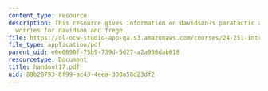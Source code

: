 ```yaml
---
content_type: resource
description: This resource gives information on davidson?s paratactic analysis, and
  worries for davidson and frege.
file: https://ol-ocw-studio-app-qa.s3.amazonaws.com/courses/24-251-introduction-to-philosophy-of-language-spring-2005/89b287938f99ac434eea300a50d23df2_handout17.pdf
file_type: application/pdf
parent_uid: e0e6690f-75b9-739d-5d27-a2a936dab618
resourcetype: Document
title: handout17.pdf
uid: 89b28793-8f99-ac43-4eea-300a50d23df2
---
```

